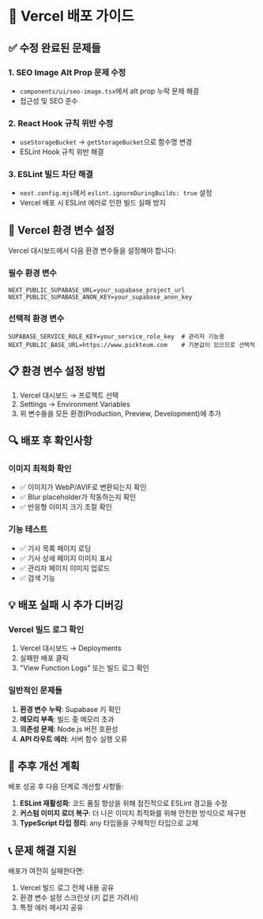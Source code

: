 # 🚀 Vercel 배포 가이드

## ✅ 수정 완료된 문제들

### 1. SEO Image Alt Prop 문제 수정
- `components/ui/seo-image.tsx`에서 alt prop 누락 문제 해결
- 접근성 및 SEO 준수

### 2. React Hook 규칙 위반 수정
- `useStorageBucket` → `getStorageBucket`으로 함수명 변경
- ESLint Hook 규칙 위반 해결

### 3. ESLint 빌드 차단 해결
- `next.config.mjs`에서 `eslint.ignoreDuringBuilds: true` 설정
- Vercel 배포 시 ESLint 에러로 인한 빌드 실패 방지

## 🔧 Vercel 환경 변수 설정

Vercel 대시보드에서 다음 환경 변수들을 설정해야 합니다:

### 필수 환경 변수
```
NEXT_PUBLIC_SUPABASE_URL=your_supabase_project_url
NEXT_PUBLIC_SUPABASE_ANON_KEY=your_supabase_anon_key
```

### 선택적 환경 변수
```
SUPABASE_SERVICE_ROLE_KEY=your_service_role_key  # 관리자 기능용
NEXT_PUBLIC_BASE_URL=https://www.pickteum.com    # 기본값이 있으므로 선택적
```

## 📋 환경 변수 설정 방법

1. Vercel 대시보드 → 프로젝트 선택
2. Settings → Environment Variables
3. 위 변수들을 모든 환경(Production, Preview, Development)에 추가

## 🔍 배포 후 확인사항

### 이미지 최적화 확인
- ✅ 이미지가 WebP/AVIF로 변환되는지 확인
- ✅ Blur placeholder가 작동하는지 확인
- ✅ 반응형 이미지 크기 조절 확인

### 기능 테스트
- ✅ 기사 목록 페이지 로딩
- ✅ 기사 상세 페이지 이미지 표시
- ✅ 관리자 페이지 이미지 업로드
- ✅ 검색 기능

## 💡 배포 실패 시 추가 디버깅

### Vercel 빌드 로그 확인
1. Vercel 대시보드 → Deployments
2. 실패한 배포 클릭
3. "View Function Logs" 또는 빌드 로그 확인

### 일반적인 문제들
1. **환경 변수 누락**: Supabase 키 확인
2. **메모리 부족**: 빌드 중 메모리 초과
3. **의존성 문제**: Node.js 버전 호환성
4. **API 라우트 에러**: 서버 함수 실행 오류

## 🔄 추후 개선 계획

배포 성공 후 다음 단계로 개선할 사항들:

1. **ESLint 재활성화**: 코드 품질 향상을 위해 점진적으로 ESLint 경고들 수정
2. **커스텀 이미지 로더 복구**: 더 나은 이미지 최적화를 위해 안전한 방식으로 재구현
3. **TypeScript 타입 정리**: any 타입들을 구체적인 타입으로 교체

## 📞 문제 해결 지원

배포가 여전히 실패한다면:
1. Vercel 빌드 로그 전체 내용 공유
2. 환경 변수 설정 스크린샷 (키 값은 가려서)
3. 특정 에러 메시지 공유